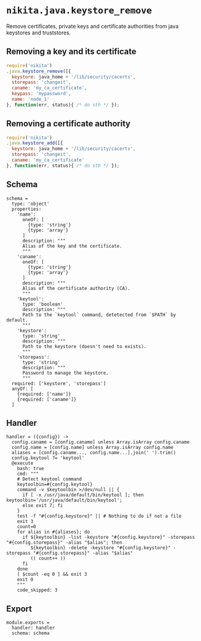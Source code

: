 
# `nikita.java.keystore_remove`

Remove certificates, private keys and certificate authorities from java
keystores and truststores.

## Removing a key and its certificate

```js
require('nikita')
.java.keystore_remove([{
  keystore: java_home + '/lib/security/cacerts',
  storepass: 'changeit',
  caname: 'my_ca_certificate',
  keypass: 'mypassword',
  name: 'node_1'
}, function(err, status){ /* do sth */ });
```

## Removing a certificate authority

```js
require('nikita')
.java.keystore_add([{
  keystore: java_home + '/lib/security/cacerts',
  storepass: 'changeit',
  caname: 'my_ca_certificate'
}, function(err, status){ /* do sth */ });
```

## Schema

    schema =
      type: 'object'
      properties:
        'name':
          oneOf: [
            {type: 'string'}
            {type: 'array'}
          ]
          description: """
          Alias of the key and the certificate.
          """
        'caname':
          oneOf: [
            {type: 'string'}
            {type: 'array'}
          ]
          description: """
          Alias of the certificate authority (CA).
          """
        'keytool':
          type: 'boolean'
          description: """
          Path to the `keytool` command, detetected from `$PATH` by default.
          """
        'keystore':
          type: 'string'
          description: """
          Path to the keystore (doesn't need to exists).
          """
        'storepass':
          type: 'string'
          description: """
          Password to manage the keystore.
          """
      required: ['keystore', 'storepass']
      anyOf: [
        {required: ['name']}
        {required: ['caname']}
      ]
      
## Handler

    handler = ({config}) ->
      config.caname = [config.caname] unless Array.isArray config.caname
      config.name = [config.name] unless Array.isArray config.name
      aliases = [config.caname..., config.name...].join(' ').trim()
      config.keytool ?= 'keytool'
      @execute
        bash: true
        cmd: """
        # Detect keytool command
        keytoolbin=#{config.keytool}
        command -v $keytoolbin >/dev/null || {
          if [ -x /usr/java/default/bin/keytool ]; then keytoolbin='/usr/java/default/bin/keytool';
          else exit 7; fi
        }
        test -f "#{config.keystore}" || # Nothing to do if not a file
        exit 3
        count=0
        for alias in #{aliases}; do
          if ${keytoolbin} -list -keystore "#{config.keystore}" -storepass "#{config.storepass}" -alias "$alias"; then
             ${keytoolbin} -delete -keystore "#{config.keystore}" -storepass "#{config.storepass}" -alias "$alias"
             (( count++ ))
          fi
        done
        [ $count -eq 0 ] && exit 3
        exit 0
        """
        code_skipped: 3

## Export

    module.exports =
      handler: handler
      schema: schema
